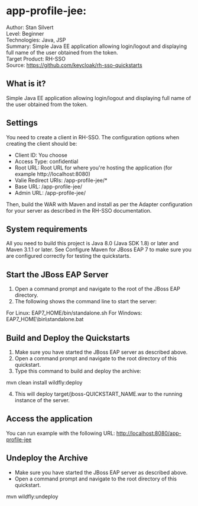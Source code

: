 # app-profile-jee: 

Author: Stan Silvert  
Level: Beginner  
Technologies: Java, JSP  
Summary: Simple Java EE application allowing login/logout and displaying full name of the user obtained from the token.   
Target Product: RH-SSO  
Source: <https://github.com/keycloak/rh-sso-quickstarts>  

What is it?
-----------

Simple Java EE application allowing login/logout and displaying full name of the user obtained from the token.

Settings
--------

You need to create a client in RH-SSO. The configuration options when creating the client should be:

* Client ID: You choose
* Access Type: confidential
* Root URL: Root URL for where you're hosting the application (for example http://localhost:8080)
* Valie Redirect URIs: /app-profile-jee/*
* Base URL: /app-profile-jee/
* Admin URL: /app-profile-jee/

Then, build the WAR with Maven and install as per the Adapter configuration for your server as described in the RH-SSO documentation.

System requirements
-------------------

All you need to build this project is Java 8.0 (Java SDK 1.8) or later and Maven 3.1.1 or later. See Configure Maven for JBoss EAP 7 to make sure you are configured correctly for testing the quickstarts.

Start the JBoss EAP Server
--------------------------

1. Open a command prompt and navigate to the root of the JBoss EAP directory.
2. The following shows the command line to start the server:

For Linux:   EAP7_HOME/bin/standalone.sh
For Windows: EAP7_HOME\bin\standalone.bat

Build and Deploy the Quickstarts
--------------------------------

1. Make sure you have started the JBoss EAP server as described above.
2. Open a command prompt and navigate to the root directory of this quickstart.
3. Type this command to build and deploy the archive:

mvn clean install wildfly:deploy

4. This will deploy target/jboss-QUICKSTART_NAME.war to the running instance of the server.

Access the application
----------------------

You can run example with the following URL: <http://localhost:8080/app-profile-jee>

Undeploy the Archive
--------------------

* Make sure you have started the JBoss EAP server as described above.
* Open a command prompt and navigate to the root directory of this quickstart.

mvn wildfly:undeploy
